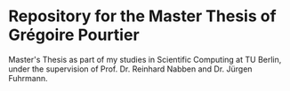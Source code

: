 # Repository for the Master Thesis of Grégoire Pourtier
Master's Thesis as part of my studies in Scientific Computing at TU Berlin, under the supervision of Prof. Dr. Reinhard Nabben and Dr. Jürgen Fuhrmann.
